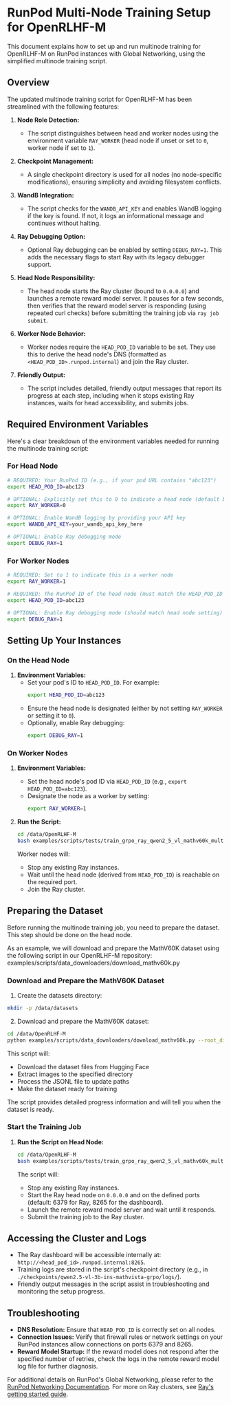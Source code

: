 # RunPod Multi-Node Training Setup for OpenRLHF-M

This document explains how to set up and run multinode training for OpenRLHF-M on RunPod instances with Global Networking, using the simplified multinode training script.

## Overview

The updated multinode training script for OpenRLHF-M has been streamlined with the following features:

1. **Node Role Detection:**
   - The script distinguishes between head and worker nodes using the environment variable `RAY_WORKER` (head node if unset or set to `0`, worker node if set to `1`).

2. **Checkpoint Management:**
   - A single checkpoint directory is used for all nodes (no node-specific modifications), ensuring simplicity and avoiding filesystem conflicts.

3. **WandB Integration:**
   - The script checks for the `WANDB_API_KEY` and enables WandB logging if the key is found. If not, it logs an informational message and continues without halting.

4. **Ray Debugging Option:**
   - Optional Ray debugging can be enabled by setting `DEBUG_RAY=1`. This adds the necessary flags to start Ray with its legacy debugger support.

5. **Head Node Responsibility:**
   - The head node starts the Ray cluster (bound to `0.0.0.0`) and launches a remote reward model server. It pauses for a few seconds, then verifies that the reward model server is responding (using repeated curl checks) before submitting the training job via `ray job submit`.

6. **Worker Node Behavior:**
   - Worker nodes require the `HEAD_POD_ID` variable to be set. They use this to derive the head node's DNS (formatted as `<HEAD_POD_ID>.runpod.internal`) and join the Ray cluster.

7. **Friendly Output:**
   - The script includes detailed, friendly output messages that report its progress at each step, including when it stops existing Ray instances, waits for head accessibility, and submits jobs.

## Required Environment Variables

Here's a clear breakdown of the environment variables needed for running the multinode training script:

### For Head Node

```bash
# REQUIRED: Your RunPod ID (e.g., if your pod URL contains "abc123")
export HEAD_POD_ID=abc123

# OPTIONAL: Explicitly set this to 0 to indicate a head node (default behavior if unset)
export RAY_WORKER=0

# OPTIONAL: Enable WandB logging by providing your API key
export WANDB_API_KEY=your_wandb_api_key_here

# OPTIONAL: Enable Ray debugging mode
export DEBUG_RAY=1
```

### For Worker Nodes

```bash
# REQUIRED: Set to 1 to indicate this is a worker node
export RAY_WORKER=1

# REQUIRED: The RunPod ID of the head node (must match the HEAD_POD_ID set on the head node)
export HEAD_POD_ID=abc123

# OPTIONAL: Enable Ray debugging mode (should match head node setting)
export DEBUG_RAY=1
```

## Setting Up Your Instances

### On the Head Node

1. **Environment Variables:**
   - Set your pod's ID to `HEAD_POD_ID`. For example:
     ```bash
     export HEAD_POD_ID=abc123
     ```
   - Ensure the head node is designated (either by not setting `RAY_WORKER` or setting it to `0`).
   - Optionally, enable Ray debugging:
     ```bash
     export DEBUG_RAY=1
     ```

### On Worker Nodes

1. **Environment Variables:**
   - Set the head node's pod ID via `HEAD_POD_ID` (e.g., `export HEAD_POD_ID=abc123`).
   - Designate the node as a worker by setting:
     ```bash
     export RAY_WORKER=1
     ```

2. **Run the Script:**
   ```bash
   cd /data/OpenRLHF-M
   bash examples/scripts/tests/train_grpo_ray_qwen2_5_vl_mathv60k_multinode.sh
   ```

   Worker nodes will:
   - Stop any existing Ray instances.
   - Wait until the head node (derived from `HEAD_POD_ID`) is reachable on the required port.
   - Join the Ray cluster.

## Preparing the Dataset

Before running the multinode training job, you need to prepare the dataset. This step should be done on the head node.

As an example, we will download and prepare the MathV60K dataset using the following script in our OpenRLHF-M repository: examples/scripts/data_downloaders/download_mathv60k.py

### Download and Prepare the MathV60K Dataset

1. Create the datasets directory:
```bash
mkdir -p /data/datasets
```

2. Download and prepare the MathV60K dataset:
```bash
cd /data/OpenRLHF-M
python examples/scripts/data_downloaders/download_mathv60k.py --root_dir /data/datasets/VerMulti
```

This script will:
- Download the dataset files from Hugging Face
- Extract images to the specified directory
- Process the JSONL file to update paths
- Make the dataset ready for training

The script provides detailed progress information and will tell you when the dataset is ready.

### Start the Training Job

1. **Run the Script on Head Node:**
   ```bash
   cd /data/OpenRLHF-M
   bash examples/scripts/tests/train_grpo_ray_qwen2_5_vl_mathv60k_multinode.sh
   ```

   The script will:
   - Stop any existing Ray instances.
   - Start the Ray head node on `0.0.0.0` and on the defined ports (default: 6379 for Ray, 8265 for the dashboard).
   - Launch the remote reward model server and wait until it responds.
   - Submit the training job to the Ray cluster.

## Accessing the Cluster and Logs

- The Ray dashboard will be accessible internally at: `http://<head_pod_id>.runpod.internal:8265`.
- Training logs are stored in the script's checkpoint directory (e.g., in `./checkpoints/qwen2.5-vl-3b-ins-mathvista-grpo/logs/`).
- Friendly output messages in the script assist in troubleshooting and monitoring the setup progress.

## Troubleshooting

* **DNS Resolution:** Ensure that `HEAD_POD_ID` is correctly set on all nodes.
* **Connection Issues:** Verify that firewall rules or network settings on your RunPod instances allow connections on ports 6379 and 8265.
* **Reward Model Startup:** If the reward model does not respond after the specified number of retries, check the logs in the remote reward model log file for further diagnosis.

For additional details on RunPod's Global Networking, please refer to the [RunPod Networking Documentation](https://docs.runpod.io/pods/networking). For more on Ray clusters, see [Ray's getting started guide](https://docs.ray.io/en/latest/cluster/getting-started.html).
